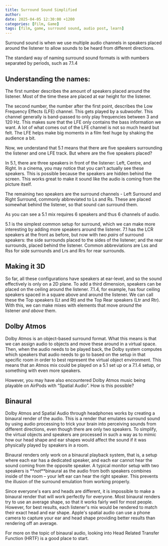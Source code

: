 ```yaml
---
title: Surround Sound Simplified
author: 
date: 2025-04-05 12:30:00 +1200
categories: [Film, Game]
tags: [film, game, surround sound, audio post, learn]
---
```


Surround sound is when we use multiple audio channels in speakers placed around the listener to allow sounds to be heard from different directions.

The standard way of naming surround sound formats is with numbers separated by periods, such as 7.1.4

## Understanding the names:

The first number describes the amount of speakers placed around the listener. Most of the time these are placed at ear height for the listener.

The second number, the number after the first point, describes the Low Frequency Effects (LFE) channel. This gets played by a subwoofer. This channel generally is band-passed to only play frequencies between 3 and 120 Hz. This makes sure that the LFE only contains the bass information we want. A lot of what comes out of the LFE channel is not so much heard but felt. The LFE helps make big moments in a film feel huge by shaking the audience a bit.

Now, we understand that 5.1 means that there are five speakers surrounding the listener and one LFE track. But where are the five speakers placed?

In 5.1, there are three speakers in front of the listener: Left, Centre, and Right. In a cinema, you may notice that you can’t actually see these speakers. This is possible because the speakers are hidden behind the screen. This works great to make it sound like the audio is coming from the picture itself.

The remaining two speakers are the surround channels - Left Surround and Right Surround, commonly abbreviated to Ls and Rs. These are placed somewhat behind the listener, so that sound can surround them.

As you can see a 5.1 mix requires 6 speakers and thus 6 channels of audio.

5.1 is the simplest common setup for surround, which we can make more interesting by adding more speakers around the listener. 7.1 has the LCR speakers at the front as before, but now with _two pairs_ of surround speakers: the side surrounds placed to the sides of the listener; and the rear surrounds, placed behind the listener. Common abbreviations are Lss and Rss for side surrounds and Lrs and Rrs for rear surrounds.

## Making it 3D

So far, all these configurations have speakers at ear-level, and so the sound effectively is only on a 2D plane. To add a third dimension, speakers can be placed on the ceiling around the listener. 7.1.4, for example, has four ceiling speakers spaced in a square above and around the listener. We can call these the Top speakers (Lt and Rt) and the Top Rear speakers (Ltr and Rtr). With this, we can make mixes with elements that move _around_ the listener _and above_ them. 

## Dolby Atmos

Dolby Atmos is an object-based surround format. What this means is that we can assign audio to objects and move these around in a virtual space. Then, when the audio needs to be played back, the Dolby system computes which speakers that audio needs to go to based on the setup in that specific room in order to best represent the virtual object environment. This means that an Atmos mix could be played on a 5.1 set up or a 7.1.4 setup, or something with even more speakers.

However, you may have also encountered Dolby Atmos music being playable on AirPods with “Spatial Audio”. How is this possible?

## Binaural

Dolby Atmos and Spatial Audio through headphones works by creating a binaural render of the audio. This is a render that emulates surround sound by using audio processing to trick your brain into perceiving sounds from different directions, even though there are only two speakers. To simplify, the virtual objects and speakers are processed in such a way as to mimic how our head shape and ear shapes would affect the sound if it was physically played by speakers in a room. 

Binaural renders only work on a binaural playback system, that is, a setup where each ear has a dedicated speaker, and each ear cannot hear the sound coming from the opposite speaker. A typical monitor setup with two speakers is **_not_**binaural as the audio from both speakers combines inside of the room – your left ear can hear the right speaker. This prevents the illusion of the surround emulation from working properly.

Since everyone's ears and heads are different, it is impossible to make a binaural render that will work perfectly for everyone. Most binaural renders try to use an average shape, so that it works fairly well for most people. However, for best results, each listener's mix would be rendered to match their exact head and ear shape. Apple's spatial audio can use a phone camera to capture your ear and head shape providing better results than rendering off an average.[](http://average.games/)

For more on the topic of binaural audio, looking into Head Related Transfer Function (HRTF) is a good place to start.